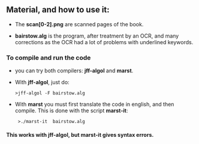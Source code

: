 ## Material, and how to use it:

* The **scan[0-2].png** are scanned pages of the book.

* **bairstow.alg** is the program, after treatment by an OCR, and many corrections
as the OCR had a lot of problems with underlined keywords.

### To compile and run the code

* you can try both compilers: **jff-algol** and **marst**.

 * With **jff-algol**, just do:
   ```
   >jff-algol -F bairstow.alg
   ```

* With **marst** you must first translate the code in english, and then compile.  This is done with the script **marst-it**:

  ```
   >./marst-it  bairstow.alg
  ```



#### This works with **jff-algol**, but **marst-it** gives syntax errors.

